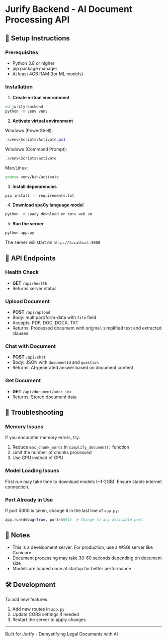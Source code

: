 # Jurify Backend - AI Document Processing API

## 🚀 Setup Instructions

### Prerequisites
- Python 3.8 or higher
- pip package manager
- At least 4GB RAM (for ML models)

### Installation

1. **Create virtual environment**
```bash
cd jurify-backend
python -m venv venv
```

2. **Activate virtual environment**

Windows (PowerShell):
```powershell
.\venv\Scripts\Activate.ps1
```

Windows (Command Prompt):
```cmd
.\venv\Scripts\activate
```

Mac/Linux:
```bash
source venv/bin/activate
```

3. **Install dependencies**
```bash
pip install -r requirements.txt
```

4. **Download spaCy language model**
```bash
python -m spacy download en_core_web_sm
```

5. **Run the server**
```bash
python app.py
```

The server will start on `http://localhost:5000`

## 📡 API Endpoints

### Health Check
- **GET** `/api/health`
- Returns server status

### Upload Document
- **POST** `/api/upload`
- Body: multipart/form-data with `file` field
- Accepts: PDF, DOC, DOCX, TXT
- Returns: Processed document with original, simplified text and extracted clauses

### Chat with Document
- **POST** `/api/chat`
- Body: JSON with `documentId` and `question`
- Returns: AI-generated answer based on document content

### Get Document
- **GET** `/api/document/<doc_id>`
- Returns: Stored document data

## 🔧 Troubleshooting

### Memory Issues
If you encounter memory errors, try:
1. Reduce `max_chunk_words` in `simplify_document()` function
2. Limit the number of chunks processed
3. Use CPU instead of GPU

### Model Loading Issues
First run may take time to download models (~1-2GB). Ensure stable internet connection.

### Port Already in Use
If port 5000 is taken, change it in the last line of `app.py`:
```python
app.run(debug=True, port=5001)  # Change to any available port
```

## 📝 Notes
- This is a development server. For production, use a WSGI server like Gunicorn
- Document processing may take 30-60 seconds depending on document size
- Models are loaded once at startup for better performance

## 🛠️ Development
To add new features:
1. Add new routes in `app.py`
2. Update CORS settings if needed
3. Restart the server to apply changes

---
Built for Jurify - Demystifying Legal Documents with AI